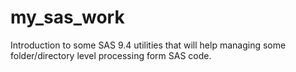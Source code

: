 # my_sas_work
Introduction to some SAS 9.4 utilities that will help managing some folder/directory level processing form SAS code.

